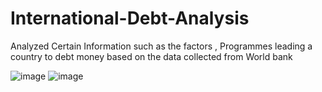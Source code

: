 # International-Debt-Analysis

Analyzed Certain Information such as the factors , Programmes leading a
country to debt money based on the data collected from World bank

![image](https://user-images.githubusercontent.com/110155663/211075302-569040f9-44f1-4b02-b257-8ce490556afb.png)
![image](https://user-images.githubusercontent.com/110155663/211075456-402c087d-e10d-47cf-a780-4a910818f8b0.png)
